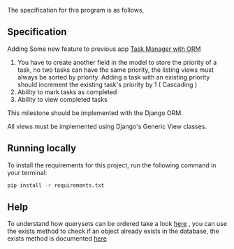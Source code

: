 
The specification for this program is as follows,

## Specification

Adding Some new feature to previous app [Task Manager with ORM](https://github.com/Ankur-9598/task_manger_ORM)

1) You have to create another field in the model to store the priority of a task, no two tasks can have the same priority, the listing views must always be sorted by priority. Adding a task with an existing priority should increment the existing task's priority by 1 ( Cascading )
2) Ability to mark tasks as completed
3) Ability to view completed tasks

This milestone should be implemented with the Django ORM.

All views must be implemented using Django's Generic View classes.
## Running locally

To install the requirements for this project, run the following command in your terminal:

```bash
pip install -r requirements.txt
```



## Help

To understand how querysets can be ordered take a look [here](https://docs.djangoproject.com/en/3.2/ref/models/querysets/#order-by) , you can use the exists method to check if an object already exists in the database, the exists method is documented [here](https://docs.djangoproject.com/en/3.2/ref/models/querysets/#django.db.models.query.QuerySet.exists)